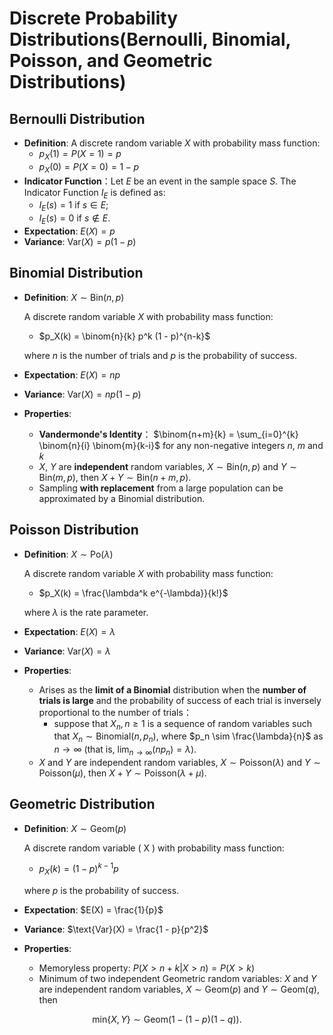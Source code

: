 # Discrete Probability Distributions(Bernoulli, Binomial, Poisson, and Geometric Distributions)

## Bernoulli Distribution
- **Definition**: A discrete random variable $X$ with probability mass function:
  - $p_X(1) = P(X = 1) = p$
  - $p_X(0) = P(X = 0) = 1 - p$
- **Indicator Function**：Let $E$ be an event in the sample space $S$. The Indicator Function $I_E$ is defined as:
  - $I_E(s) = 1$ if $s \in E$;
  - $I_E(s) = 0$ if $s \notin E$.
- **Expectation**: $E(X) = p$
- **Variance**: $\text{Var}(X) = p(1 - p)$

## Binomial Distribution
- **Definition**: $X \sim \text{Bin}(n,p)$
  
  A discrete random variable $X$ with probability mass function:
  - $p_X(k) = \binom{n}{k} p^k (1 - p)^{n-k}$
    
  where $n$ is the number of trials and $p$ is the probability of success.
- **Expectation**: $E(X) = np$
- **Variance**: $\text{Var}(X) = np(1 - p)$
- **Properties**:
  - **Vandermonde's Identity**： $\binom{n+m}{k} = \sum_{i=0}^{k} \binom{n}{i} \binom{m}{k-i}$ for any non-negative integers $n$, $m$ and $k$
  - $X$, $Y$ are **independent** random variables, $X \sim \text{Bin}(n, p)$ and $Y \sim \text{Bin}(m, p)$, then $X + Y \sim \text{Bin}(n + m, p)$.
  - Sampling **with replacement** from a large population can be approximated by a Binomial distribution.

## Poisson Distribution
- **Definition**: $X \sim \text{Po}(\lambda)$

  A discrete random variable $X$ with probability mass function:
  - $p_X(k) = \frac{\lambda^k e^{-\lambda}}{k!}$
    
  where $\lambda$ is the rate parameter.
- **Expectation**: $E(X) = \lambda$
- **Variance**: $\text{Var}(X) = \lambda$
- **Properties**:
  - Arises as the **limit of a Binomial** distribution when the **number of trials is large** and the probability of success of each trial is inversely proportional to the number of trials：
    - suppose that $X_n, n \geq 1$ is a sequence of random variables such that $X_n \sim \text{Binomial}(n, p_n)$, where $p_n \sim \frac{\lambda}{n}$ as $n \rightarrow \infty$ (that is, $\lim_{n \rightarrow \infty} (n p_n) = \lambda$).
  - $X$ and $Y$ are independent random variables, $X \sim \text{Poisson}(\lambda)$ and $Y \sim \text{Poisson}(\mu)$, then $X + Y \sim \text{Poisson}(\lambda + \mu)$.

## Geometric Distribution
- **Definition**: $X \sim \text{Geom}(p)$

  A discrete random variable \( X \) with probability mass function:
  - $p_X(k) = (1 - p)^{k-1} p$
  
  where $p$ is the probability of success.
- **Expectation**: $E(X) = \frac{1}{p}$
- **Variance**: $\text{Var}(X) = \frac{1 - p}{p^2}$
- **Properties**:
  - Memoryless property: $P(X > n + k | X > n) = P(X > k)$
  - Minimum of two independent Geometric random variables: $X$ and $Y$ are independent random variables, $X \sim \text{Geom}(p)$ and $Y \sim \text{Geom}(q)$, then
    
$$
\text{min} \lbrace X, Y\rbrace \sim \text{Geom}(1 - (1 - p)(1 - q)).
$$
